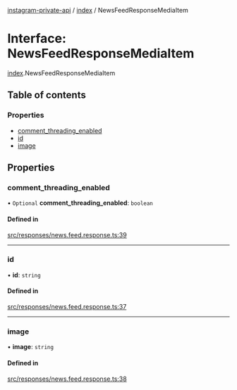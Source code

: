 [instagram-private-api](../../README.md) / [index](../../modules/index.md) / NewsFeedResponseMediaItem

# Interface: NewsFeedResponseMediaItem

[index](../../modules/index.md).NewsFeedResponseMediaItem

## Table of contents

### Properties

- [comment\_threading\_enabled](NewsFeedResponseMediaItem.md#comment_threading_enabled)
- [id](NewsFeedResponseMediaItem.md#id)
- [image](NewsFeedResponseMediaItem.md#image)

## Properties

### comment\_threading\_enabled

• `Optional` **comment\_threading\_enabled**: `boolean`

#### Defined in

[src/responses/news.feed.response.ts:39](https://github.com/Nerixyz/instagram-private-api/blob/0e0721c/src/responses/news.feed.response.ts#L39)

___

### id

• **id**: `string`

#### Defined in

[src/responses/news.feed.response.ts:37](https://github.com/Nerixyz/instagram-private-api/blob/0e0721c/src/responses/news.feed.response.ts#L37)

___

### image

• **image**: `string`

#### Defined in

[src/responses/news.feed.response.ts:38](https://github.com/Nerixyz/instagram-private-api/blob/0e0721c/src/responses/news.feed.response.ts#L38)

